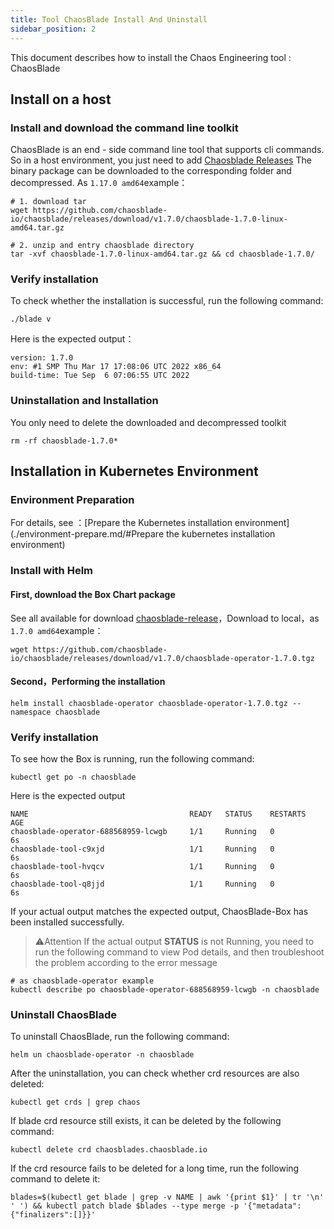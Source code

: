 ```yaml
---
title: Tool ChaosBlade Install And Uninstall
sidebar_position: 2
---
```


This document describes how to install the Chaos Engineering tool : ChaosBlade
## Install on a host
### Install and download the command line toolkit
ChaosBlade is an end - side command line tool that supports cli commands. So in a host environment, you just need to add [Chaosblade Releases](https://github.com/chaosblade-io/chaosblade/releases) The binary package can be downloaded to the corresponding folder and decompressed. As `1.17.0 amd64`example：
```shell
# 1. download tar
wget https://github.com/chaosblade-io/chaosblade/releases/download/v1.7.0/chaosblade-1.7.0-linux-amd64.tar.gz

# 2. unzip and entry chaosblade directory
tar -xvf chaosblade-1.7.0-linux-amd64.tar.gz && cd chaosblade-1.7.0/
```
### Verify installation
To check whether the installation is successful, run the following command:
```shell
./blade v
```
Here is the expected output：
```shell
version: 1.7.0
env: #1 SMP Thu Mar 17 17:08:06 UTC 2022 x86_64
build-time: Tue Sep  6 07:06:55 UTC 2022
```
### Uninstallation and Installation
You only need to delete the downloaded and decompressed toolkit
```shell
rm -rf chaosblade-1.7.0*
```
##  Installation in Kubernetes Environment
### Environment Preparation
For details, see ：[Prepare the Kubernetes installation  environment](./environment-prepare.md/#Prepare the kubernetes installation environment)
### Install with Helm
#### First, download the Box Chart package
See all available for download [chaosblade-release](https://github.com/chaosblade-io/chaosblade/releases)，Download to local，as `1.7.0 amd64`example：
```shell
wget https://github.com/chaosblade-io/chaosblade/releases/download/v1.7.0/chaosblade-operator-1.7.0.tgz
```
#### Second，Performing the installation
```shell
helm install chaosblade-operator chaosblade-operator-1.7.0.tgz --namespace chaosblade
```
### Verify installation
To see how the Box is running, run the following command:
```shell
kubectl get po -n chaosblade
```
Here is the expected output
```shell
NAME                                    READY   STATUS    RESTARTS   AGE
chaosblade-operator-688568959-lcwgb     1/1     Running   0          6s
chaosblade-tool-c9xjd                   1/1     Running   0          6s
chaosblade-tool-hvqcv                   1/1     Running   0          6s
chaosblade-tool-q8jjd                   1/1     Running   0          6s
```

If your actual output matches the expected output, ChaosBlade-Box has been installed successfully.
> ⚠️Attention 
> If the actual output **STATUS** is not Running, you need to run the following command to view Pod details, and then troubleshoot the problem according to the error message

```shell
# as chaosblade-operator example
kubectl describe po chaosblade-operator-688568959-lcwgb -n chaosblade
```
###  Uninstall ChaosBlade
To uninstall ChaosBlade, run the following command:
```shell
helm un chaosblade-operator -n chaosblade
```
After the uninstallation, you can check whether crd resources are also deleted:
```shell
kubectl get crds | grep chaos
```
If blade crd resource still exists, it can be deleted by the following command:
```shell
kubectl delete crd chaosblades.chaosblade.io
```
If the crd resource fails to be deleted for a long time, run the following command to delete it:
```shell
blades=$(kubectl get blade | grep -v NAME | awk '{print $1}' | tr '\n' ' ') && kubectl patch blade $blades --type merge -p '{"metadata":{"finalizers":[]}}'
```
